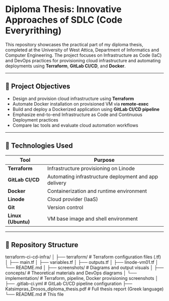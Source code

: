 # Diploma Thesis: Innovative Approaches of SDLC (Code Everyrithing)

This repository showcases the practical part of my diploma thesis, completed at the University of West Attica, Department of Informatics and Computer Engineering. The project focuses on Infrastructure as Code (IaC) and DevOps practices for provisioning cloud infrastructure and automating deployments using **Terraform**, **GitLab CI/CD**, and **Docker**.

---

## 📌 Project Objectives

- Design and provision cloud infrastructure using **Terraform**
- Automate Docker installation on provisioned VM via **remote-exec**
- Build and deploy a Dockerized application using **GitLab CI/CD pipeline**
- Emphasize end-to-end Infrastructure as Code and Continuous Deployment practices
- Compare Iac tools and evaluate cloud automation workflows

---

## 🔧 Technologies Used

| Tool        | Purpose                            |
|-------------|-------------------------------------|
| **Terraform** | Infrastructure provisioning on Linode |
| **GitLab CI/CD** | Automating infrastructure deployment and app delivery |
| **Docker**     | Containerization and runtime environment |
| **Linode**     | Cloud provider (IaaS) |
| **Git**        | Version control |
| **Linux (Ubuntu)** | VM base image and shell environment |

---

## 📁 Repository Structure

terraform-ci-cd-infra/
│
├── terraform/ # Terraform configuration files (.tf)
│ ├── main.tf
│ ├── variables.tf
│ ├── outputs.tf
│ ├── linode-vm01.tf
│ └── README.md
│
├── screenshots/ # Diagrams and output visuals
│ ├── concepts/ # Theoretical materials and DevOps diagrams
│ └── implementation/ # Terraform, pipeline, Docker provisioning screenshots
│
├── .gitlab-ci.yml # GitLab CI/CD pipeline configuration
├── Katsimpras_Drosos_diploma_thesis.pdf # Full thesis report (Greek language)
└── README.md # This file
